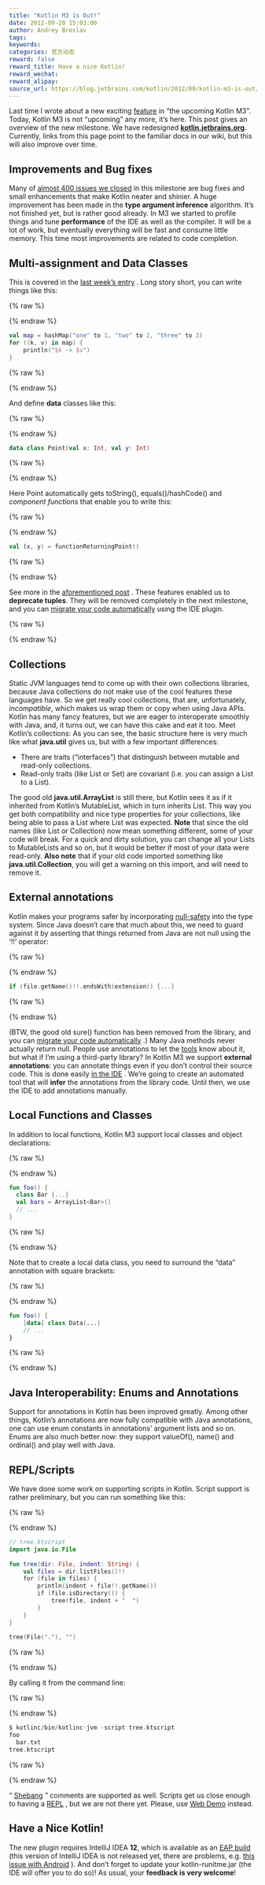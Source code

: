```yaml
---
title: "Kotlin M3 is Out!"
date: 2012-09-20 15:03:00
author: Andrey Breslav
tags:
keywords:
categories: 官方动态
reward: false
reward_title: Have a nice Kotlin!
reward_wechat:
reward_alipay:
source_url: https://blog.jetbrains.com/kotlin/2012/09/kotlin-m3-is-out/
---
```


Last time I wrote about a new exciting [feature](http://blog.jetbrains.com/kotlin/2012/09/how-do-you-traverse-a-map/) in “the upcoming Kotlin M3”. Today, Kotlin M3 is not “upcoming” any more, it’s here. This post gives an overview of the new milestone.<span id="more-663"></span>
We have redesigned <strong><a href="http://kotlin.jetbrains.org">kotlin.jetbrains.org</a>.</strong> Currently, links from this page point to the familiar docs in our wiki, but this will also improve over time.
## Improvements and Bug fixes

Many of [almost 400 issues we closed](http://youtrack.jetbrains.com/issues/KT?q=%23Kotlin+%23Resolved+resolved+date%3A+2012-07-11+..+2012-09-20) in this milestone are bug fixes and small enhancements that make Kotlin neater and shinier. A huge improvement has been made in the <strong>type argument inference</strong> algorithm. It’s not finished yet, but is rather good already.
In M3 we started to profile things and tune <strong>performance</strong> of the IDE as well as the compiler. It will be a lot of work, but eventually everything will be fast and consume little memory. This time most improvements are related to code completion.
## Multi-assignment and Data Classes

This is covered in the [last week’s entry](http://blog.jetbrains.com/kotlin/2012/09/how-do-you-traverse-a-map/) . Long story short, you can write things like this:

{% raw %}
<p></p>
{% endraw %}

```kotlin
val map = hashMap("one" to 1, "two" to 2, "three" to 3)
for ((k, v) in map) {
    println("$k -> $v")
}
```

{% raw %}
<p></p>
{% endraw %}

And define <strong>data</strong> classes like this:

{% raw %}
<p></p>
{% endraw %}

```kotlin
data class Point(val x: Int, val y: Int)
```

{% raw %}
<p></p>
{% endraw %}

Here Point automatically gets toString(), equals()/hashCode() and <em>component functions</em> that enable you to write this:

{% raw %}
<p></p>
{% endraw %}

```kotlin
val (x, y) = functionReturningPoint()
```

{% raw %}
<p></p>
{% endraw %}

See more in the [aforementioned post](http://blog.jetbrains.com/kotlin/2012/09/how-do-you-traverse-a-map/) .
These features enabled us to <strong>deprecate tuples</strong>. They will be removed completely in the next milestone, and you can [migrate your code automatically](http://blog.jetbrains.com/kotlin/migrating-tuples/) using the IDE plugin.

{% raw %}
<p><a name="Collections"></a></p>
{% endraw %}

## Collections

Static JVM languages tend to come up with their own collections libraries, because Java collections do not make use of the cool features these languages have. So we get really cool collections, that are, unfortunately, <em>incompatible</em>, which makes us wrap them or copy when using Java APIs.
Kotlin has many fancy features, but we are eager to interoperate smoothly with Java, and, it turns out, we can have this cake and eat it too. Meet Kotlin’s collections:
<img alt="" class="aligncenter size-full wp-image-665" data-recalc-dims="1" sizes="(max-width: 723px) 100vw, 723px" src="https://i0.wp.com/blog.jetbrains.com/kotlin/files/2012/09/Collections.png?resize=640%2C335&amp;ssl=1" srcset="https://i0.wp.com/blog.jetbrains.com/kotlin/files/2012/09/Collections.png?resize=300%2C157&amp;ssl=1 300w, https://i0.wp.com/blog.jetbrains.com/kotlin/files/2012/09/Collections.png?w=723&amp;ssl=1 723w"/>As you can see, the basic structure here is very much like what <strong>java.util</strong> gives us, but with a few important differences:

* There are traits (“interfaces”) that distinguish between mutable and read-only collections.
* Read-only traits (like List or Set) are covariant (i.e. you can assign a List<String> to a List<Any>).

The good old <strong>java.util.ArrayList</strong> is still there, but Kotlin sees it as if it inherited from Kotlin’s MutableList, which in turn inherits List. This way you get both compatibility and nice type properties for your collections, like being able to pass a List<String> where List<Any> was expected.
<strong>Note</strong> that since the old names (like List or Collection) now mean something different, some of your code will break. For a quick and dirty solution, you can change all your Lists to MutableLists and so on, but it would be better if most of your data were read-only.
<strong>Also note</strong> that if your old code imported something like <strong>java.util.Collection</strong>, you will get a warning on this import, and will need to remove it.
## External annotations

Kotlin makes your programs safer by incorporating [null-safety](http://confluence.jetbrains.net/display/Kotlin/Null-safety) into the type system. Since Java doesn’t care that much about this, we need to guard against it by asserting that things returned from Java are not null using the ‘!!’ operator:

{% raw %}
<p></p>
{% endraw %}

```kotlin
if (file.getName()!!.endsWith(extension)) {...}
```

{% raw %}
<p></p>
{% endraw %}

(BTW, the good old sure() function has been removed from the library, and you can [migrate your code automatically](http://blog.jetbrains.com/kotlin/migrating-sure/) .)
Many Java methods never actually return null. People use annotations to let the [tools](http://www.jetbrains.com/idea/documentation/howto.html) know about it, but what if I’m using a third-party library?
In Kotlin M3 we support <strong>external annotations</strong>: you can annotate things even if you don’t control their source code. This is done easily [in the IDE](http://blog.jetbrains.com/kotlin/using-external-annotations/) .
We’re going to create an automated tool that will <strong>infer</strong> the annotations from the library code. Until then, we use the IDE to add annotations manually.
## Local Functions and Classes

In addition to local functions, Kotlin M3 support local classes and object declarations:

{% raw %}
<p></p>
{% endraw %}

```kotlin
fun foo() {
  class Bar {...}
  val bars = ArrayList<Bar>()
  // ...
}
```

{% raw %}
<p></p>
{% endraw %}

Note that to create a local data class, you need to surround the “data” annotation with square brackets:

{% raw %}
<p></p>
{% endraw %}

```kotlin
fun foo() {
    [data] class Data(...)
    // ...
}
```

{% raw %}
<p></p>
{% endraw %}

## Java Interoperability: Enums and Annotations

Support for annotations in Kotlin has been improved greatly. Among other things, Kotlin’s annotations are now fully compatible with Java annotations, one can use enum constants in annotations’ argument lists and so on.
Enums are also much better now: they support valueOf(), name() and ordinal() and play well with Java.
## REPL/Scripts

We have done some work on supporting scripts in Kotlin. Script support is rather preliminary, but you can run something like this:

{% raw %}
<p></p>
{% endraw %}

```kotlin
// tree.ktscript
import java.io.File
 
fun tree(dir: File, indent: String) {
    val files = dir.listFiles()!!
    for (file in files) {
        println(indent + file!!.getName())
        if (file.isDirectory()) {
            tree(file, indent + "  ")
        }
    }
}
 
tree(File("."), "")
```

{% raw %}
<p></p>
{% endraw %}

By calling it from the command line:

{% raw %}
<p></p>
{% endraw %}

```kotlin
$ kotlinc/bin/kotlinc-jvm -script tree.ktscript
foo
  bar.txt
tree.ktscript
```

{% raw %}
<p></p>
{% endraw %}

“ [Shebang](http://en.wikipedia.org/wiki/Shebang_(Unix)) ” comments are supported as well.
Scripts get us close enough to having a [REPL](http://en.wikipedia.org/wiki/Read%E2%80%93eval%E2%80%93print_loop) , but we are not there yet. Please, use [Web Demo](http://kotlin-demo.jetbrains.com) instead.
## Have a Nice Kotlin!

The new plugin requires IntelliJ IDEA <strong>12</strong>, which is available as an [EAP build](http://eap.jetbrains.com/idea) (this version of IntelliJ IDEA is not released yet, there are problems, e.g. [this issue with Android](http://youtrack.jetbrains.com/issue/KT-2763) ). And don’t forget to update your kotlin-runitme.jar (the IDE will offer you to do so)!
As usual, your <strong>feedback is very welcome</strong>!
